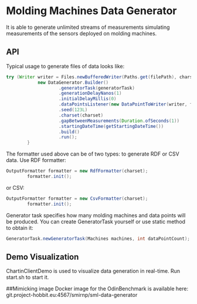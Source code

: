 # Molding Machines Data Generator
It is able to generate unlimited streams of measurements simulating measurements of the sensors deployed on molding machines.
## API
Typical usage to generate files of data looks like:
```Java
try (Writer writer = Files.newBufferedWriter(Paths.get(filePath), charset)) {
            new DataGenerator.Builder()
                    .generatorTask(generatorTask)
                    .generationDelayNanos(1)
                    .initialDelayMillis(0)
                    .dataPointsListener(new DataPointToWriter(writer, formatter))
                    .seed(123L)
                    .charset(charset)
                    .gapBetweenMeasurements(Duration.ofSeconds(1))
                    .startingDateTime(getStartingDateTime())
                    .build()
                    .run();
        }
```
The formatter used above can be of two types: to generate RDF or CSV data. Use RDF formatter:
```Java
OutputFormatter formatter = new RdfFormatter(charset);
        formatter.init();
```
or CSV:
```Java
OutputFormatter formatter = new CsvFormatter(charset);
        formatter.init();

```
Generator task specifies how many molding machines and data points will be produced. You can create GeneratorTask yourself or use static method to obtain it:
```Java
GeneratorTask.newGeneratorTask(Machines machines, int dataPointCount);
```
## Demo Visualization
ChartinClientDemo is used to visualize data generation in real-time. Run start.sh to start it.

##Mimicking image
Docker image for the OdinBenchmark is available here: git.project-hobbit.eu:4567/smirnp/sml-data-generator
